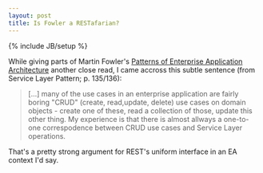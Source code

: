 ```yaml
---
layout: post
title: Is Fowler a RESTafarian?
---
```

{% include JB/setup %}

While giving parts of Martin Fowler's [Patterns of Enterprise Application Architecture](http://martinfowler.com/books/eaa.html) another close read, I came accross this subtle sentence (from Service Layer Pattern; p. 135/136):

> [...] many of the use cases in an enterprise application are fairly boring "CRUD" (create, read,update, delete) use cases on domain objects - create one of these, read a collection of those, update this other thing. My experience is that there is almost allways a one-to-one correspodence between CRUD use cases and Service Layer operations.

That's a pretty strong argument for REST's uniform interface in an EA context I'd say.
